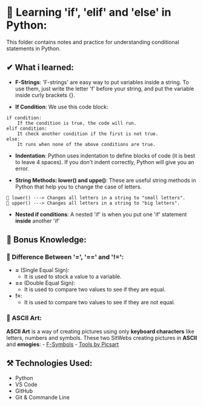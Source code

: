 # 🧠 Learning 'if', 'elif' and 'else' in Python:
This folder contains notes and practice for understanding conditional statements in Python.

## ✔ What i learned:
- **F-Strings**:
'F-strings' are easy way to put variables inside a string. To use them, just write the letter 'f' before your string, and put
the variable inside curly brackets {}.

- **If Condition**:
We use this code block:
```
if condition:
    If the condition is true, the code will run.
elif condition:
    It check another condition if the first is not true.
else:
    It runs when none of the above conditions are true.
```
- **Indentation**:
Python uses indentation to define blocks of code (it is best to leave 4 spaces). If you don't indent correctly, Python will
give you an error.

- **String Methods: lower() and uppe()**:
These are useful string methods in Python that help you to change the case of letters.
```
💠 lower() ---> Changes all letters in a string to "small letters".
💠 upper() ---> Changes all letters in a string to "big letters".
```

- **Nested if conditions**:
A nested 'if' is when you put one 'if' statement **inside** another 'if'

## 📌 Bonus Knowledge:
### 🧩 Difference Between '=', '==' and '!=':
- **=** (Single Equal Sign):
    + It is used to stock a value to a variable.
- **==** (Double Equal Sign):
    + It is used to compare two values to see if they are equal.
- **!=**:
    + It is used to compare two values to see if they are not equal.

### 🎨  ASCII Art:
**ASCII Art** is a way of creating pictures using only **keyboard characters** like letters, numbers and symbols.
These two SitWebs creating pictures in **ASCII** and **emogies**:
    - [F-Symbols](https://fsymbols.com/) 
    - [Tools by Picsart](https://tools.picsart.com/)

## ⚒ Technologies Used:
- Python
- VS Code
- GitHub
- Git & Commande Line
